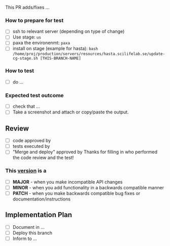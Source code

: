 This PR adds/fixes ...

### How to prepare for test
- [ ] ssh to relevant server (depending on type of change)
- [ ] Use stage: `us`
- [ ] paxa the environenmt: `paxa`
- [ ] install on stage (example for hasta):
`bash /home/proj/production/servers/resources/hasta.scilifelab.se/update-cg-stage.sh [THIS-BRANCH-NAME]`

### How to test
- [ ] do ...

### Expected test outcome
- [ ] check that ...
- [ ] Take a screenshot and attach or copy/paste the output.

## Review
- [ ] code approved by
- [ ] tests executed by
- [ ] "Merge and deploy" approved by
Thanks for filling in who performed the code review and the test!

### This [version](https://semver.org/) is a
- [ ] **MAJOR** - when you make incompatible API changes
- [ ] **MINOR** - when you add functionality in a backwards compatible manner
- [ ] **PATCH** - when you make backwards compatible bug fixes or documentation/instructions

## Implementation Plan
- [ ] Document in ...
- [ ] Deploy this branch
- [ ] Inform to ...
